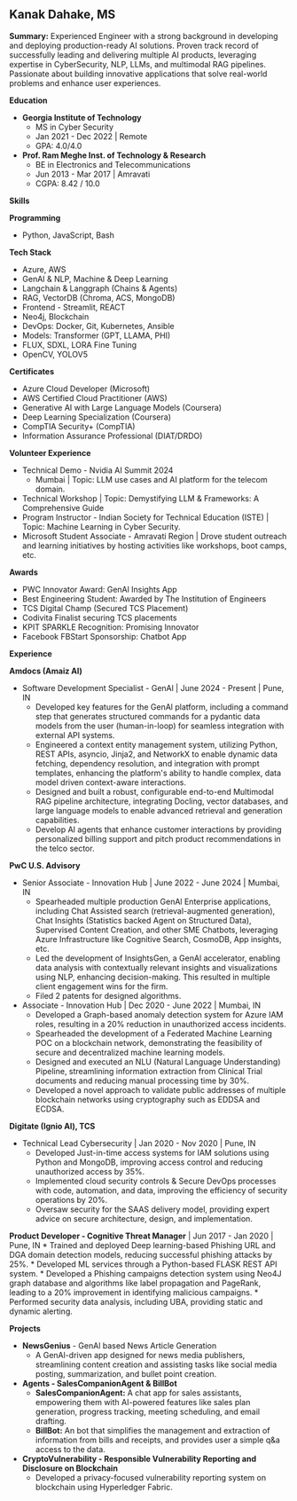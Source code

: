 ## Kanak Dahake, MS

**Summary:** Experienced Engineer with a strong background in developing and deploying production-ready AI solutions. Proven track record of successfully leading and delivering multiple AI products, leveraging expertise in CyberSecurity, NLP, LLMs, and multimodal RAG pipelines. Passionate about building innovative applications that solve real-world problems and enhance user experiences.

**Education**

* **Georgia Institute of Technology**
    * MS in Cyber Security
    * Jan 2021 - Dec 2022 | Remote
    * GPA: 4.0/4.0
* **Prof. Ram Meghe Inst. of Technology & Research**
    * BE in Electronics and Telecommunications
    * Jun 2013 - Mar 2017 | Amravati
    * CGPA: 8.42 / 10.0

**Skills**

**Programming**
* Python, JavaScript, Bash

**Tech Stack**
* Azure, AWS
* GenAI & NLP, Machine & Deep Learning
* Langchain & Langgraph (Chains & Agents)
* RAG, VectorDB (Chroma, ACS, MongoDB)
* Frontend - Streamlit, REACT
* Neo4j, Blockchain
* DevOps: Docker, Git, Kubernetes, Ansible
* Models: Transformer (GPT, LLAMA, PHI)
* FLUX, SDXL, LORA Fine Tuning
* OpenCV, YOLOV5

**Certificates**
* Azure Cloud Developer (Microsoft)
* AWS Certified Cloud Practitioner (AWS)
* Generative AI with Large Language Models (Coursera)
* Deep Learning Specialization (Coursera)
* CompTIA Security+ (CompTIA)
* Information Assurance Professional (DIAT/DRDO)

**Volunteer Experience**
* Technical Demo - Nvidia AI Summit 2024
    * Mumbai | Topic: LLM use cases and AI platform for the telecom domain.
* Technical Workshop | Topic: Demystifying LLM & Frameworks: A Comprehensive Guide
* Program Instructor - Indian Society for Technical Education (ISTE) | Topic: Machine Learning in Cyber Security.
* Microsoft Student Associate - Amravati Region | Drove student outreach and learning initiatives by hosting activities like workshops, boot camps, etc.

**Awards**
* PWC Innovator Award: GenAl Insights App
* Best Engineering Student: Awarded by The Institution of Engineers
* TCS Digital Champ (Secured TCS Placement)
* Codivita Finalist securing TCS placements
* KPIT SPARKLE Recognition: Promising Innovator
* Facebook FBStart Sponsorship: Chatbot App

**Experience**

**Amdocs (Amaiz Al)**
* Software Development Specialist - GenAl | June 2024 - Present | Pune, IN
    * Developed key features for the GenAl platform, including a command step that generates structured commands for a pydantic data models from the user (human-in-loop) for seamless integration with external API systems.
    * Engineered a context entity management system, utilizing Python, REST APIs, asyncio, Jinja2, and NetworkX to enable dynamic data fetching, dependency resolution, and integration with prompt templates, enhancing the platform's ability to handle complex, data model driven context-aware interactions.
    * Designed and built a robust, configurable end-to-end Multimodal RAG pipeline architecture, integrating Docling, vector databases, and large language models to enable advanced retrieval and generation capabilities.
    * Develop AI agents that enhance customer interactions by providing personalized billing support and pitch product recommendations in the telco sector.

**PwC U.S. Advisory**
* Senior Associate - Innovation Hub | June 2022 - June 2024 | Mumbai, IN
    * Spearheaded multiple production GenAl Enterprise applications, including Chat Assisted search (retrieval-augmented generation), Chat Insights (Statistics backed Agent on Structured Data), Supervised Content Creation, and other SME Chatbots, leveraging Azure Infrastructure like Cognitive Search, CosmoDB, App insights, etc.
    * Led the development of InsightsGen, a GenAl accelerator, enabling data analysis with contextually relevant insights and visualizations using NLP, enhancing decision-making. This resulted in multiple client engagement wins for the firm.
    * Filed 2 patents for designed algorithms.
* Associate - Innovation Hub | Dec 2020 - June 2022 | Mumbai, IN
    * Developed a Graph-based anomaly detection system for Azure IAM roles, resulting in a 20% reduction in unauthorized access incidents.
    * Spearheaded the development of a Federated Machine Learning POC on a blockchain network, demonstrating the feasibility of secure and decentralized machine learning models.
    * Designed and executed an NLU (Natural Language Understanding) Pipeline, streamlining information extraction from Clinical Trial documents and reducing manual processing time by 30%.
    * Developed a novel approach to validate public addresses of multiple blockchain networks using cryptography such as EDDSA and ECDSA.

**Digitate (Ignio Al), TCS**
* Technical Lead Cybersecurity | Jan 2020 - Nov 2020 | Pune, IN
    * Developed Just-in-time access systems for IAM solutions using Python and MongoDB, improving access control and reducing unauthorized access by 35%.
    * Implemented cloud security controls & Secure DevOps processes with code, automation, and data, improving the efficiency of security operations by 20%.
    * Oversaw security for the SAAS delivery model, providing expert advice on secure architecture, design, and implementation.

**Product Developer - Cognitive Threat Manager** | Jun 2017 - Jan 2020 | Pune, IN
    * Trained and deployed Deep learning-based Phishing URL and DGA domain detection models, reducing successful phishing attacks by 25%.
    * Developed ML services through a Python-based FLASK REST API system.
    * Developed a Phishing campaigns detection system using Neo4J graph database and algorithms like label propagation and PageRank, leading to a 20% improvement in identifying malicious campaigns.
    * Performed security data analysis, including UBA, providing static and dynamic alerting.

**Projects**

* **NewsGenius** - GenAl based News Article Generation
    * A GenAl-driven app designed for news media publishers, streamlining content creation and assisting tasks like social media posting, summarization, and bullet point creation.
* **Agents - SalesCompanionAgent & BillBot**
    * **SalesCompanionAgent:** A chat app for sales assistants, empowering them with AI-powered features like sales plan generation, progress tracking, meeting scheduling, and email drafting.
    * **BillBot:** An bot that simplifies the management and extraction of information from bills and receipts, and provides user a simple q&a access to the data.
* **CryptoVulnerability - Responsible Vulnerability Reporting and Disclosure on Blockchain**
    * Developed a privacy-focused vulnerability reporting system on blockchain using Hyperledger Fabric.


